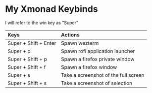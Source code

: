 # My Xmonad Keybinds
I will refer to the win key as "Super"

|Keys| Actions|
|:---|:---| 
|Super + Shift + Enter|Spawn wezterm|
|Super + p|Spawn rofi application launcher|
|Super + Shift + p|Spawn a firefox private window|
|Super + Shift + f|Spawn a firefox window|
|Super + s|Take a screenshot of the full screen|
|Super + Shift + s|Take a screenshot of selection|
